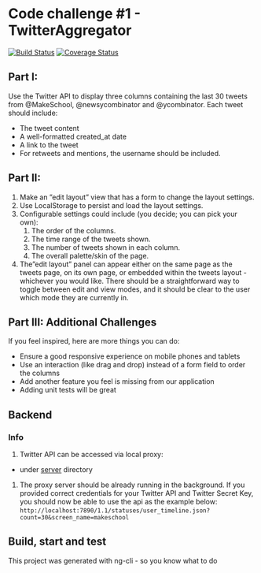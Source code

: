 # Code challenge #1 - TwitterAggregator

[![Build Status](https://travis-ci.com/vandriesh/twitter-aggregator-code-challenge.svg?branch=master)](https://travis-ci.com/vandriesh/twitter-aggregator-code-challenge)
[![Coverage Status](https://coveralls.io/repos/github/vandriesh/twitter-aggregator-code-challenge/badge.svg?branch=master)](https://coveralls.io/github/vandriesh/twitter-aggregator-code-challenge?branch=master)

## Part I: 

Use the Twitter API to display three columns containing the last 30 tweets from @MakeSchool, @newsycombinator and @ycombinator. Each tweet should include:

* The tweet content
* A well-formatted created_at date
* A link to the tweet
* For retweets and mentions, the username should be included.

## Part II: 

1. Make an ”edit layout” view that has a form to change the layout settings.
1. Use LocalStorage to persist and load the layout settings.
1. Configurable settings could include (you decide; you can pick your own):
    1. The order of the columns.
    1. The time range of the tweets shown.
    1. The number of tweets shown in each column.
    1. The overall palette/skin of the page.
1. The”edit layout” panel can appear either on the same page as the tweets page, on its own page, or embedded within the tweets layout - whichever you would like. There should be a straightforward way to toggle between edit and view modes, and it should be clear to the user which mode they are currently in.

## Part III: Additional Challenges
If you feel inspired, here are more things you can do:

* Ensure a good responsive experience on mobile phones and tablets
* Use an interaction (like drag and drop) instead of a form field to order the columns
* Add another feature you feel is missing from our application
* Adding unit tests will be great

## Backend

### Info
1. Twitter API can be accessed via local proxy:
  * under [server](./server) directory 
1. The proxy server should be already running in the background. 
   If you provided correct credentials for your Twitter API and Twitter Secret Key, you should now be able to use the api as the example below:
   `http://localhost:7890/1.1/statuses/user_timeline.json?count=30&screen_name=makeschool`

## Build, start and test
This project was generated with ng-cli - so you know what to do

